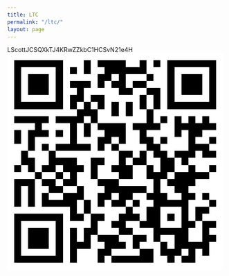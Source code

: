 ```yaml
---
title: LTC
permalink: "/ltc/"
layout: page
---
```


LScottJCSQXkTJ4KRwZZkbC1HCSvN21e4H
<br>
![ltc address](/images/ltc.png)
